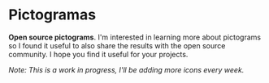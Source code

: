 # Pictogramas
**Open source pictograms**. I'm interested in learning more about pictograms so I found it useful to also share the results with the open source community. I hope you find it useful for your projects.

*Note: This is a work in progress, I'll be adding more icons every week.*
